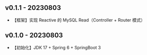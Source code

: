 ## v0.1.1 - 20230803
- 【框架】实现 Reactive 的 MySQL Read（Controller + Router 模式）

## v0.1.0 - 20230803
- 【初始化】JDK 17 + Spring 6 + SpringBoot 3